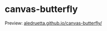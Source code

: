 # canvas-butterfly

Preview: [aledruetta.github.io/canvas-butterfly/](aledruetta.github.io/canvas-butterfly/)
